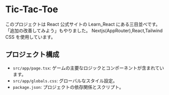 # Tic-Tac-Toe

このプロジェクトは React 公式サイトの Learn_React にある三目並べです。
「追加の改善してみよう」もやりました。
Nextjs(AppRouter),React,Tailwind CSS を使用しています。

## プロジェクト構成

- `src/app/page.tsx`: ゲームの主要なロジックとコンポーネントが含まれています。
- `src/app/globals.css`: グローバルなスタイル設定。
- `package.json`: プロジェクトの依存関係とスクリプト。
